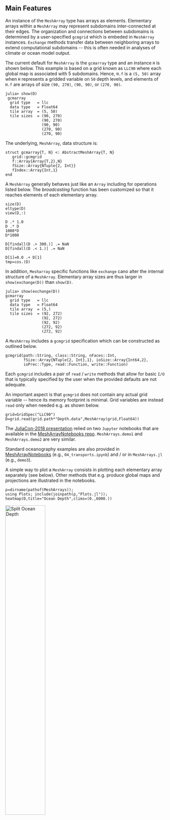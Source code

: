 ## Main Features

An instance of the `MeshArray` type has arrays as elements. Elementary arrays within a `MeshArray` may represent subdomains inter-connected at their edges. The organization and connections between subdomains is determined by a user-specified `gcmgrid` which is embeded in `MeshArray` instances. `Exchange` methods transfer data between neighboring arrays to extend computational subdomains -- this is often needed in analyses of climate or ocean model output.

The current default for `MeshArray` is the `gcmarray` type and an instance `H` is shown below. This example is based on a grid known as `LLC90` where each global map is associated with 5 subdomains. Hence, `H.f` is a `(5, 50)` array when `H` represents a gridded variable on `50` depth levels, and elements of  `H.f` are arrays of size `(90, 270)`, `(90, 90)`, or `(270, 90)`. 

```
julia> show(D)
 gcmarray 
  grid type   = llc
  data type   = Float64
  tile array  = (5, 50)
  tile sizes  = (90, 270)
                (90, 270)
                (90, 90)
                (270, 90)
                (270, 90)
```

The underlying, `MeshArray`, data structure is:

```
struct gcmarray{T, N} <: AbstractMeshArray{T, N}
   grid::gcmgrid
   f::Array{Array{T,2},N}
   fSize::Array{NTuple{2, Int}}
   fIndex::Array{Int,1}
end
```

A `MeshArray` generally behaves just like an `Array` including for operations listed below. The _broadcasting_ function has been customized so that it reaches elements of each elementary array.

```
size(D)
eltype(D)
view(D,:)

D .* 1.0
D .* D
1000*D
D*1000

D[findall(D .> 300.)] .= NaN
D[findall(D .< 1.)] .= NaN

D[1]=0.0 .+ D[1]
tmp=cos.(D)
```

In addition, `Mesharray` specific functions like `exchange` cano alter the internal structure of a `MeshArray`. Elementary array sizes are thus larger in `show(exchange(D))` than `show(D)`.

```
julia> show(exchange(D))
gcmarray 
  grid type   = llc
  data type   = Float64
  tile array  = (5,)
  tile sizes  = (92, 272)
                (92, 272)
                (92, 92)
                (272, 92)
                (272, 92)
```

A `MeshArray` includes a `gcmgrid` specification which can be constructed as outlined below.

```
gcmgrid(path::String, class::String, nFaces::Int,
        fSize::Array{NTuple{2, Int},1}, ioSize::Array{Int64,2},
        ioPrec::Type, read::Function, write::Function)
```

Each `gcmgrid` includes a pair of `read` / `write` methods that allow for basic `I/O` that is typically specified by the user when the provided defaults are not adequate. 

An important aspect is that `gcmgrid` does not contain any actual grid variable -- hence its memory footprint is minimal. Grid variables are instead `read` only when needed e.g. as shown below.

```
grid=GridSpec("LLC90")
D=grid.read(grid.path*"Depth.data",MeshArray(grid,Float64))
```

The [JuliaCon-2018 presentation](https://youtu.be/RDxAy_zSUvg) relied on two `Jupyter` notebooks that are available in the [MeshArrayNotebooks repo](https://github.com/gaelforget/JuliaCon2018Notebooks.git). `MeshArrays.demo1` and `MeshArrays.demo2` are very similar. 

Standard oceanography examples are also provided in [MeshArrayNotebooks](https://github.com/gaelforget/JuliaCon2018Notebooks.git) (e.g., `04_transports.ipynb`) and / or in `MeshArrays.jl` (e.g., `demo3`).

A simple way to plot a `MeshArray` consists in plotting each elementary array separately (see below). Other methods that e.g. produce global maps and projections are illustrated in the notebooks. 

```
p=dirname(pathof(MeshArrays));
using Plots; include(joinpath(p,"Plots.jl"));
heatmap(D,title="Ocean Depth",clims=(0.,6000.))
```

<img src="https://raw.githubusercontent.com/gaelforget/MeshArrays.jl/master/docs/images/ocean_depth.png" title="Split Ocean Depth" align="middle" width="50%"/>

